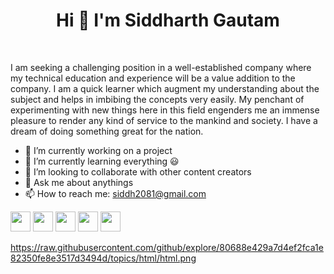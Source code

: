 <h1 align ="center">Hi 👋 I'm Siddharth Gautam</h1>
<br>

I am seeking a challenging position in a well-established company where my technical education and experience will be a value addition to the company. I am a quick learner which augment my understanding about the subject and helps in imbibing the concepts very easily. My penchant of experimenting with new things here in this field engenders me an immense pleasure to render any kind of service to the mankind and society. I have a dream of doing something great for the nation.

<!--
**siddh2/siddh2** is a ✨ _special_ ✨ repository because its `README.md` (this file) appears on your GitHub profile.

Here are some ideas to get you started:
-->

- 🔭 I’m currently working on a project
- 🌱 I’m currently learning everything :smiley:
- 👯 I’m looking to collaborate with other content creators
- 💬 Ask me about anythings
- 📫 How to reach me: siddh2081@gmail.com

<img height="32" width ="32" src="https://simpleicons.org/icons/instagram.svg"/>
<img height="32" width ="32" src="https://simpleicons.org/icons/linkedin.svg"/>
<img height="32" width ="32" src="https://simpleicons.org/icons/twitter.svg"/>
<img height="32" width ="32" src="https://simpleicons.org/icons/gmail.svg"/>
<img height="32" width ="32" src="https://simpleicons.org/icons/youtube.svg"/>


https://raw.githubusercontent.com/github/explore/80688e429a7d4ef2fca1e82350fe8e3517d3494d/topics/html/html.png
